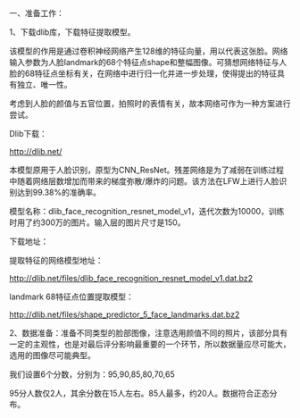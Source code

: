 一、准备工作：

1、下载dlib库，下载特征提取模型。

该模型的作用是通过卷积神经网络产生128维的特征向量，用以代表这张脸。网络输入参数为人脸landmark的68个特征点shape和整幅图像。可猜想网络特征与人脸的68特征点坐标有关，在网络中进行归一化并进一步处理，使得提出的特征具有独立、唯一性。

考虑到人脸的颜值与五官位置，拍照时的表情有关，故本网络可作为一种方案进行尝试。

Dlib下载：

http://dlib.net/

本模型原用于人脸识别，原型为CNN_ResNet。残差网络是为了减弱在训练过程中随着网络层数增加而带来的梯度弥散/爆炸的问题。该方法在LFW上进行人脸识别达到99.38%的准确率。

模型名称：dlib_face_recognition_resnet_model_v1，迭代次数为10000，训练时用了约300万的图片。输入层的图片尺寸是150。

下载地址：

提取特征的网络模型地址：

http://dlib.net/files/dlib_face_recognition_resnet_model_v1.dat.bz2

landmark 68特征点位置提取模型：

http://dlib.net/files/shape_predictor_5_face_landmarks.dat.bz2

2、数据准备：准备不同类型的脸部图像，注意选用颜值不同的照片，该部分具有一定的主观性，也是对最后评分影响最重要的一个环节，所以数据量应尽可能大，选用的图像尽可能典型。

我们设置6个分数，分别为：95,90,85,80,70,65

95分人数仅2人，其余分数在15人左右。85人最多，约20人。数据符合正态分布。

